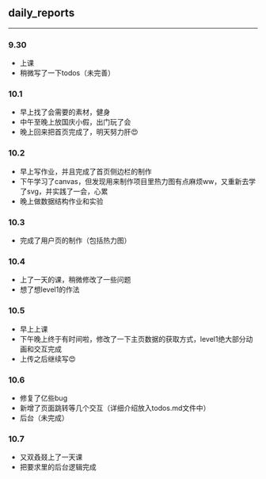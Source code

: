 ## daily_reports

---

### 9.30

* 上课
* 稍微写了一下todos（未完善）

### 10.1

- 早上找了会需要的素材，健身
- 中午至晚上放国庆小假，出门玩了会
- 晚上回来把首页完成了，明天努力肝😍

### 10.2

* 早上写作业，并且完成了首页侧边栏的制作
* 下午学习了canvas，但发现用来制作项目里热力图有点麻烦ww，又重新去学了svg，并实践了一会，心累
* 晚上做数据结构作业和实验

### 10.3

* 完成了用户页的制作（包括热力图）

### 10.4

* 上了一天的课，稍微修改了一些问题
* 想了想level1的作法

### 10.5

* 早上上课
* 下午晚上终于有时间啦，修改了一下主页数据的获取方式，level1绝大部分动画和交互完成
* 上传之后继续写😍

### 10.6

* 修复了亿些bug
* 新增了页面跳转等几个交互（详细介绍放入todos.md文件中）
* 后台（未完成）

### 10.7

* 又双叒叕上了一天课
* 把要求里的后台逻辑完成
